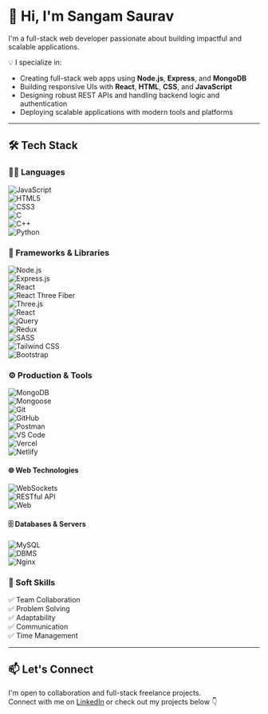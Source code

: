 # 👋 Hi, I'm Sangam Saurav

I'm a full-stack web developer passionate about building impactful and scalable applications.

💡 I specialize in:
- Creating full-stack web apps using **Node.js**, **Express**, and **MongoDB**
- Building responsive UIs with **React**, **HTML**, **CSS**, and **JavaScript**
- Designing robust REST APIs and handling backend logic and authentication
- Deploying scalable applications with modern tools and platforms

---

## 🛠 Tech Stack

### 👨‍💻 Languages  
![JavaScript](https://img.shields.io/badge/-JavaScript-F7DF1E?logo=javascript&logoColor=000)  
![HTML5](https://img.shields.io/badge/-HTML5-E34F26?logo=html5&logoColor=fff)  
![CSS3](https://img.shields.io/badge/-CSS3-1572B6?logo=css3&logoColor=fff)  
![C](https://img.shields.io/badge/-C-A8B9CC?logo=c&logoColor=fff)  
![C++](https://img.shields.io/badge/-C++-00599C?logo=c%2B%2B&logoColor=fff)  
![Python](https://img.shields.io/badge/-Python-3776AB?logo=python&logoColor=fff)


### 🧩 Frameworks & Libraries  
![Node.js](https://img.shields.io/badge/-Node.js-339933?logo=node.js&logoColor=fff)  
![Express.js](https://img.shields.io/badge/-Express.js-000?logo=express&logoColor=fff)  
![React](https://img.shields.io/badge/-React-61DAFB?logo=react&logoColor=000)  
![React Three Fiber](https://img.shields.io/badge/-React%20Three%20Fiber-000?logo=three.js&logoColor=white)  
![Three.js](https://img.shields.io/badge/-Three.js-000000?logo=three.js&logoColor=white)  
![React](https://img.shields.io/badge/-React-61DAFB?logo=react&logoColor=000)  
![jQuery](https://img.shields.io/badge/-jQuery-0769AD?logo=jquery&logoColor=white)  
![Redux](https://img.shields.io/badge/-Redux-764ABC?logo=redux&logoColor=white)  
![SASS](https://img.shields.io/badge/-Sass-CC6699?logo=sass&logoColor=white)  
![Tailwind CSS](https://img.shields.io/badge/-Tailwind_CSS-38B2AC?logo=tailwind-css&logoColor=white)  
![Bootstrap](https://img.shields.io/badge/-Bootstrap-7952B3?logo=bootstrap&logoColor=white)


### ⚙️ Production & Tools  
![MongoDB](https://img.shields.io/badge/-MongoDB-47A248?logo=mongodb&logoColor=fff)  
![Mongoose](https://img.shields.io/badge/-Mongoose-880000?logo=mongoose&logoColor=fff)  
![Git](https://img.shields.io/badge/-Git-F05032?logo=git&logoColor=fff)  
![GitHub](https://img.shields.io/badge/-GitHub-181717?logo=github&logoColor=fff)  
![Postman](https://img.shields.io/badge/-Postman-FF6C37?logo=postman&logoColor=fff)  
![VS Code](https://img.shields.io/badge/-VS%20Code-007ACC?logo=visual-studio-code&logoColor=fff)  
![Vercel](https://img.shields.io/badge/-Vercel-000?logo=vercel&logoColor=fff)  
![Netlify](https://img.shields.io/badge/-Netlify-00C7B7?logo=netlify&logoColor=fff)

#### 🌐 Web Technologies  
![WebSockets](https://img.shields.io/badge/-WebSockets-000000?logo=websockets&logoColor=white)  
![RESTful API](https://img.shields.io/badge/-REST_API-FF6F00?logo=api&logoColor=white)  
![Web](https://img.shields.io/badge/-Web_Development-4285F4?logo=google-chrome&logoColor=white)

#### 🗄️ Databases & Servers  
![MySQL](https://img.shields.io/badge/-MySQL-4479A1?logo=mysql&logoColor=white)  
![DBMS](https://img.shields.io/badge/-DBMS-4DB33D?logo=database&logoColor=white)  
![Nginx](https://img.shields.io/badge/-Nginx-009639?logo=nginx&logoColor=white)

### 💼 Soft Skills  
✅ Team Collaboration  
✅ Problem Solving  
✅ Adaptability  
✅ Communication  
✅ Time Management  

---

## 📫 Let's Connect

I'm open to collaboration and full-stack freelance projects.  
Connect with me on [LinkedIn](https://www.linkedin.com/in/your-link) or check out my projects below 👇
